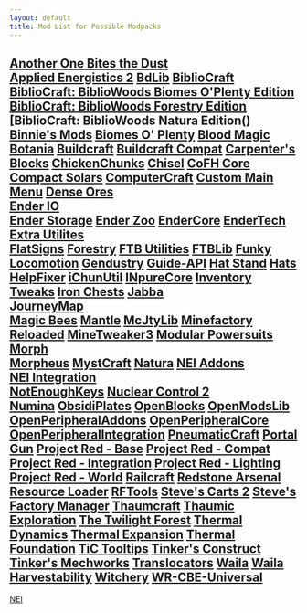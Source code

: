 ```yaml
---
layout: default
title: Mod List for Possible Modpacks
---
```


[Another One Bites the Dust]()  
[Applied Energistics 2](http://ae-mod.info/) 
[BdLib]()
[BiblioCraft]()
[BiblioCraft: BiblioWoods Biomes O'Plenty Edition]()
[BiblioCraft: BiblioWoods Forestry Edition]()
[BiblioCraft: BiblioWoods Natura Edition()
[Binnie's Mods]()
[Biomes O' Plenty]()
[Blood Magic]()
[Botania]()
[Buildcraft]()
[Buildcraft Compat]()
[Carpenter's Blocks]()
[ChickenChunks]()
[Chisel]()
[CoFH Core]()
[Compact Solars]()
[ComputerCraft]()
[Custom Main Menu]()
[Dense Ores]()  
[Ender IO]()  
[Ender Storage]()
[Ender Zoo]()
[EnderCore]()
[EnderTech]()
[Extra Utilites]()  
[FlatSigns]()
[Forestry]()
[FTB Utilities]()
[FTBLib]()
[Funky Locomotion]()
[Gendustry]()
[Guide-API]()
[Hat Stand]()
[Hats]()
[HelpFixer]()
[iChunUtil]()
[INpureCore]()
[Inventory Tweaks]()
[Iron Chests]() 
[Jabba]()  
[JourneyMap]()  
[Magic Bees]()
[Mantle]()
[McJtyLib]()
[Minefactory Reloaded]()
[MineTweaker3]()
[Modular Powersuits]()  
[Morph]()  
[Morpheus]()
[MystCraft](http://minecraft.curseforge.com/projects/mystcraft)
[Natura]()
[NEI Addons]()  
[NEI Integration]()  
[NotEnoughKeys]()
[Nuclear Control 2]()  
[Numina]()
[ObsidiPlates]()
[OpenBlocks]()
[OpenModsLib]()
[OpenPeripheralAddons]()
[OpenPeripheralCore]()
[OpenPeripheralIntegration]()
[PneumaticCraft]()
[Portal Gun]()
[Project Red - Base]()
[Project Red - Compat]()
[Project Red - Integration]()
[Project Red - Lighting]()
[Project Red - World]()
[Railcraft]()
[Redstone Arsenal]()
[Resource Loader]()
[RFTools]()
[Steve's Carts 2]()
[Steve's Factory Manager]()
[Thaumcraft]()
[Thaumic Exploration]()
[The Twilight Forest]()
[Thermal Dynamics]()
[Thermal Expansion]()
[Thermal Foundation]()
[TiC Tooltips]()
[Tinker's Construct](http://minecraft.curseforge.com/projects/tinkers-construct) 
[Tinker's Mechworks]()
[Translocators]()
[Waila]()
[Waila Harvestability]()
[Witchery]()
[WR-CBE-Universal]()
--- 
[NEI](http://minecraft.curseforge.com/projects/notenoughitems)
 
